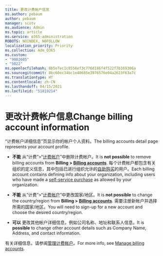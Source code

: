 ```yaml
---
title: 更改计费帐户信息
ms.author: pebaum
author: pebaum
manager: scotv
ms.audience: Admin
ms.topic: article
ms.service: o365-administration
ROBOTS: NOINDEX, NOFOLLOW
localization_priority: Priority
ms.collection: Adm_O365
ms.custom:
- "9002605"
- "5022"
ms.openlocfilehash: 8b5e7ec1c8558ef3c776d186f4f522f7b169306a
ms.sourcegitcommit: 8bc60ec34bc1e40685e3976576e04a2623f63a7c
ms.translationtype: HT
ms.contentlocale: zh-CN
ms.lasthandoff: 04/15/2021
ms.locfileid: "51819214"
---
```

# <a name="change-billing-account-information"></a><span data-ttu-id="0c14a-102">更改计费帐户信息</span><span class="sxs-lookup"><span data-stu-id="0c14a-102">Change billing account information</span></span>

<span data-ttu-id="0c14a-103">“计费帐户详细信息”页显示你的帐户个人资料。</span><span class="sxs-lookup"><span data-stu-id="0c14a-103">The billing accounts detail page represents your account profile.</span></span>

- <span data-ttu-id="0c14a-104">**不能** 从“计费”>“[计费帐户](https://go.microsoft.com/fwlink/p/?linkid=2084771)”中删除计费帐户。</span><span class="sxs-lookup"><span data-stu-id="0c14a-104">It is **not possible** to remove billing accounts from **Billing > [Billing accounts](https://go.microsoft.com/fwlink/p/?linkid=2084771)**.</span></span> <span data-ttu-id="0c14a-105">每个计费帐户都包含有关组织的定义信息，其中包括已进行组织允许的[自助购买](https://docs.microsoft.com/microsoft-365/commerce/subscriptions/manage-self-service-purchases-admins)的用户。</span><span class="sxs-lookup"><span data-stu-id="0c14a-105">Each billing account contains defining info about your organization, including users who have made a [self-service purchase](https://docs.microsoft.com/microsoft-365/commerce/subscriptions/manage-self-service-purchases-admins) as allowed by your organization.</span></span> 

- <span data-ttu-id="0c14a-106">**不能** 从“计费”>“[计费帐户](https://go.microsoft.com/fwlink/p/?linkid=2084771)”中更改国家/地区。</span><span class="sxs-lookup"><span data-stu-id="0c14a-106">It is **not possible** to change the country/region from **Billing > [Billing accounts](https://go.microsoft.com/fwlink/p/?linkid=2084771)**.</span></span> <span data-ttu-id="0c14a-107">需要注册新帐户并选择所需的国家/地区。</span><span class="sxs-lookup"><span data-stu-id="0c14a-107">You will need to sign-up for a new account and choose the desired country/region.</span></span> 

- <span data-ttu-id="0c14a-108">**可以** 更改其他帐户详细信息，例如公司名称、地址和联系人信息。</span><span class="sxs-lookup"><span data-stu-id="0c14a-108">It is **possible** to change other account details such as Company Name, Address, and contact information.</span></span> 

<span data-ttu-id="0c14a-109">有关详细信息，请参阅[管理计费帐户](https://docs.microsoft.com/microsoft-365/commerce/manage-billing-accounts)。</span><span class="sxs-lookup"><span data-stu-id="0c14a-109">For more info, see [Manage billing accounts](https://docs.microsoft.com/microsoft-365/commerce/manage-billing-accounts).</span></span> 
